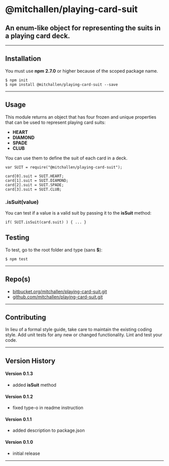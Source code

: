
@mitchallen/playing-card-suit
==
An enum-like object for representing the suits in a playing card deck.
--
* * *
## Installation

You must use __npm__ __2.7.0__ or higher because of the scoped package name.

    $ npm init
    $ npm install @mitchallen/playing-card-suit --save
  
* * *

## Usage

This module returns an object that has four frozen and unique properties that can be used to represent playing card suits:

* __HEART__
* __DIAMOND__
* __SPADE__
* __CLUB__

You can use them to define the suit of each card in a deck.

    var SUIT = require("@mitchallen/playing-card-suit");
    
	card[0].suit = SUIT.HEART;
	card[1].suit = SUIT.DIAMOND;
	card[2].suit = SUIT.SPADE;
	card[3].suit = SUIT.CLUB;
	
### .isSuit(value)

You can test if a value is a valid suit by passing it to the __isSuit__ method:

    if( SUIT.isSuit(card.suit) ) { ... }


## Testing

To test, go to the root folder and type (sans __$__):

    $ npm test
   
* * *
 
## Repo(s)

* [bitbucket.org/mitchallen/playing-card-suit.git](https://bitbucket.org/mitchallen/playing-card-suit.git)
* [github.com/mitchallen/playing-card-suit.git](https://github.com/mitchallen/playing-card-suit.git)

* * *

## Contributing

In lieu of a formal style guide, take care to maintain the existing coding style.
Add unit tests for any new or changed functionality. Lint and test your code.

* * *

## Version History

#### Version 0.1.3 

* added __isSuit__ method

#### Version 0.1.2 

* fixed type-o in readme instruction

#### Version 0.1.1 

* added description to package.json

#### Version 0.1.0 

* initial release

* * *
